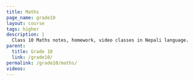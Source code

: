 ```yaml
---
title: Maths
page_name: grade10
layout: course
tags: higher
description: |
  Class 10 Maths notes, homework, video classes in Nepali language.
parent:
  title: Grade 10
  link: /grade10/
permalink: /grade10/maths/
videos:
---
```

